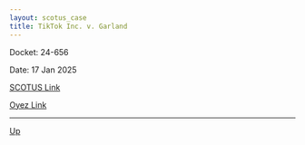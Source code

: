```yaml
---
layout: scotus_case
title: TikTok Inc. v. Garland
---
```


Docket: 24-656

Date: 17 Jan 2025

[SCOTUS Link](https://www.supremecourt.gov/opinions/24pdf/24-656_new_3dq3.pdf)

[Oyez Link](https://www.oyez.org/cases/2024/24-656)

---

[Up](./README.md)
